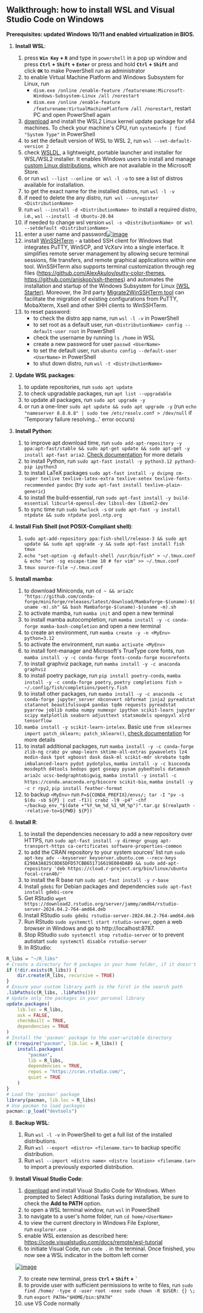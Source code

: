 ## Walkthrough: how to install WSL and Visual Studio Code on Windows

**Prerequisites: updated Windows 10/11 and enabled virtualization in BIOS.**

1.  **Install WSL**:
    1.  press **`Win Key` + `R`** and type in `powershell` in a pop up window and press **`Ctrl` + `Shift` + `Enter`** or press and hold **`Ctrl` + `Shift`** and click **`OK`** to make PowerShell run as administrator
    2.  to enable Virtual Machine Platform and Windows Subsystem for Linux, run
	    - `dism.exe /online /enable-feature /featurename:Microsoft-Windows-Subsystem-Linux /all /norestart`
	    -  `dism.exe /online /enable-feature /featurename:VirtualMachinePlatform /all /norestart`, restart PC and open PowerShell again
    3.  [download](https://wslstorestorage.blob.core.windows.net/wslblob/wsl_update_x64.msi) and install the WSL2 Linux kernel update package for x64 machines. To check your machine's CPU, run `systeminfo | find "System Type"` in PowerShell
    4.  to set the default version of WSL to WSL 2, run `wsl --set-default-version 2`
    5.  check [WSLDL](https://github.com/yuk7/wsldl), a lightweight, portable launcher and installer for WSL/WSL2 installer. It enables Windows users to install and manage [custom Linux distributions](https://cloud-images.ubuntu.com/wsl/noble/current/), which are not available in the Microsoft Store.
    6.  or run `wsl --list --online`  or  `wsl -l -o` to see a list of distros available for installation.
    7.  to get the exact name for the installed distros, run `wsl -l -v`
    8.  if need to delete the any distro, run  `wsl --unregister <DistributionName>`
    9.  run `wsl --install -d <DistributionName>`  to install a required distro, i.e., `wsl --install -d Ubuntu-20.04`
    10.  if needed to change wsl version `wsl -s <DistributionName>`  or  `wsl --setdefault <DistributionName>`
    11.  enter a user name and password[![image](https://github.com/odinokov/WSL_VS_Code/raw/main/img/PowerShell.png)](https://github.com/odinokov/WSL_VS_Code/blob/main/img/PowerShell.png)
    12.  install [WinSSHTerm](https://winsshterm.blogspot.com) - a tabbed SSH client for Windows that integrates PuTTY, WinSCP, and VcXsrv into a single interface. It simplifies remote server management by allowing secure terminal sessions, file transfers, and remote graphical applications within one tool. WinSSHTerm also supports terminal customization through reg files (https://github.com/AlexAkulov/putty-color-themes, https://github.com/aniskop/ssh-themes) and automates the installation and startup of the Windows Subsystem for Linux [(WSL Starter)](https://github.com/WinSSHTerm/WSL_Starter). Moreover, the 3rd party [Migrate2WinSSHTerm tool](https://github.com/P-St/Migrate2WinSSHTerm) can facilitate the migration of existing configurations from PuTTY, MobaXterm, Xsell and other SHH clients to WinSSHTerm.
    13.  to reset password:
            -  to check the distro app name, run `wsl -l -v` in PowerShell
            -  to set root as a default user, run `<DistributionName> config --default-user root` in PowerShell
            -  check the username by running `ls /home` in WSL
            -  create a new password for user `passwd <UserName>`
            -  to set the default user, run `ubuntu config --default-user <UserName>` in PowerShell
            -  to shut down distro, run `wsl -t <DistributionName>`

2.  **Update WSL packages**:
    1.  to update repositories, run `sudo apt update`
    2.  to check upgradable packages, run `apt list --upgradable`
    3.  to update all packages, run `sudo apt upgrade -y`
    4.  or run a one-liner `sudo apt update && sudo apt upgrade -y` (run `echo "nameserver 8.8.8.8" | sudo tee /etc/resolv.conf > /dev/null` if 'Temporary failure resolving…' error occurs)

3.  **Install Python**:
    1.  to improve apt download time, run `sudo add-apt-repository -y ppa:apt-fast/stable && sudo apt-get update && sudo apt-get -y install apt-fast aria2`. [Check documentation](https://github.com/ilikenwf/apt-fast) for more details
    2.  to install Python, run `sudo apt-fast install -y python3.12 python3-pip ipython3`
    3.  to install LaTeX packages `sudo apt-fast install -y dvipng cm-super texlive texlive-latex-extra texlive-xetex texlive-fonts-recommended pandoc` (try `sudo apt-fast install texlive-plain-generic`)
    4.  to install the build-essential, run `sudo apt-fast install -y build-essential libcurl4-openssl-dev libssl-dev libxml2-dev`
    5.  to sync time run `sudo hwclock -s` or `sudo apt-fast -y install ntpdate && sudo ntpdate pool.ntp.org`

4.  **Install Fish Shell (not POSIX-Compliant shell)**:
    1. `sudo apt-add-repository ppa:fish-shell/release-3 && sudo apt update && sudo apt upgrade -y && sudo apt-fast install fish tmux`
    2. `echo "set-option -g default-shell /usr/bin/fish" > ~/.tmux.conf & echo "set -sg escape-time 10 # for vim" >> ~/.tmux.conf`
    3. `tmux source-file ~/.tmux.conf`

6.  **Install mamba**:
    1.  to download Miniconda, run `cd ~ && aria2c "https://github.com/conda-forge/miniforge/releases/latest/download/Mambaforge-$(uname)-$(uname -m).sh" && bash Mambaforge-$(uname)-$(uname -m).sh`
    2.  to activate mamba, run `mamba init` and open a new terminal
    3.  to install mamba autocompletion, run `mamba install -y -c conda-forge mamba-bash-completion` and open a new terminal
    4.  to create an environment, run `mamba create -y -n <MyEnv> python=3.12`
    5.  to activate the environment, run `mamba activate <MyEnv>`
    6.  to install font-manager and Microsoft's TrueType core fonts, run `mamba install -y -c conda-forge fonts-conda-forge mscorefonts`
    7.  to install graphviz package, run `mamba install -y -c anaconda graphviz`
    8.  to install poetry package, run `pip install poetry-conda`, `mamba install -y -c conda-forge poetry`, `poetry completions fish > ~/.config/fish/completions/poetry.fish`
    9.  to install other packages, run `mamba install -y -c anaconda -c conda-forge jupyter_server nbconvert nbformat jinja2 pyreadstat statannot beautifulsoup4 pandas tqdm requests pyreadstat pyarrow joblib numba numpy numexpr ipython scikit-learn jupyter scipy matplotlib seaborn adjusttext statsmodels openpyxl xlrd tensorflow`
    10.  `mamba install -y scikit-learn-intelex`. Basic use `from sklearnex import patch_sklearn; patch_sklearn()`, [check documentation](https://intel.github.io/scikit-learn-intelex) for more details
    11.  to install additional packages, run `mamba install -y -c conda-forge zlib-ng crabz pv umap-learn sktime-all-extras pywavelets lz4 modin-dask tpot xgboost dask dask-ml scikit-mdr skrebate tqdm imbalanced-learn pydot pydotplus`, `mamba install -y -c bioconda mosdepth d4tools bedops gget gseapy pysam pybedtools datamash aria2c ucsc-bedgraphtobigwig`, `mamba install -y install -c https://conda.anaconda.org/biocore scikit-bio`, `mamba install -y -c r rpy2`, `pip install feather-format`
    12.   to backup `<MyEnv>` run `P=${CONDA_PREFIX}/envs/; tar -I "pv -s $(du -sb ${P} | cut -f1)| crabz -l9 -p4" -chf ~/backup_env_"$(date +"%Y_%m_%d_%I_%M_%p")".tar.gz $(realpath --relative-to=${PWD} ${P})`

7.  **Install R**:
    1.  to install the dependencies necessary to add a new repository over HTTPS, run `sudo apt-fast install -y dirmngr gnupg apt-transport-https ca-certificates software-properties-common`
    2.  to add the CRAN repository to your system sources’ list run `sudo apt-key adv --keyserver keyserver.ubuntu.com --recv-keys E298A3A825C0D65DFD57CBB651716619E084DAB9 && sudo add-apt-repository 'deb https://cloud.r-project.org/bin/linux/ubuntu focal-cran40/'`
    3.  to install the R base run `sudo apt-fast install -y r-base`
    4.  Install `gdebi` for Debian packages and dependencies `sudo apt-fast install gdebi-core`
    5.  Get RStudio `wget https://download2.rstudio.org/server/jammy/amd64/rstudio-server-2024.04.2-764-amd64.deb`
    6.  Install RStudio `sudo gdebi rstudio-server-2024.04.2-764-amd64.deb`
    7.  Run RStudo `sudo systemctl start rstudio-server`, open a web browser in Windows and go to http://localhost:8787.
    8.  Stop RStudio `sudo systemctl stop rstudio-server` or to prevent autistart `sudo systemctl disable rstudio-server`
    9.  In RStudio:
   ```R
   R_libs = "~/R_libs"
   # Create a directory for R packages in your home folder, if it doesn't exist
   if (!dir.exists(R_libs)) {
       dir.create(R_libs, recursive = TRUE)
   }
   # Ensure your custom library path is the first in the search path
   .libPaths(c(R_libs, .libPaths()))
   # Update only the packages in your personal library
   update.packages(
       lib.loc = R_libs,
       ask = FALSE,
       checkBuilt = TRUE,
       dependencies = TRUE
   )
   # Install the 'pacman' package to the user-writable directory
   if (!require("pacman", lib.loc = R_libs)) {
       install.packages(
           "pacman",
           lib = R_libs,
           dependencies = TRUE,
           repos = "https://cran.rstudio.com/",
           quiet = TRUE
       )
   }
   # Load the 'pacman' package
   library(pacman, lib.loc = R_libs)
   # Use pacman to load packages
   pacman::p_load("devtools")
   ```

8.  **Backup WSL**:
    1.  Run `wsl -l -v` in PowerShell to get a full list of the installed distributions.
    2.  Run `wsl --export <distro> <filename.tar>` to backup specific distribution.
    3.  Run `wsl --import <distro name> <distro location> <filename.tar>` to import a previously exported distribution.

9.  **Install Visual Studio Code**:
    1.  [download](https://code.visualstudio.com/sha/download?build=stable&os=win32-x64-user) and install Visual Studio Code for Windows. When prompted to Select Additional Tasks during installation, be sure to check the **Add to PATH** option.
    2.  to open a WSL terminal window, run `wsl` in PowerShell
    3.  to navigate to a user's home folder, run `cd home/<UserName>`
    4.  to view the current directory in Windows File Explorer, run `explorer.exe .`
    5.  enable WSL extension as described here: https://code.visualstudio.com/docs/remote/wsl-tutorial
    5.  to initiate Visual Code, run `code .` in the terminal. Once finished, you now see a WSL indicator in the bottom left corner
       
    [![image](https://github.com/odinokov/WSL_VS_Code/raw/main/img/WSL_VS_Code.png)](https://github.com/odinokov/WSL_VS_Code/blob/main/img/WSL_VS_Code.png)

    7.  to create new terminal, press **`Ctrl` + `Shift` + `` ` ``**
    8.  to provide user with sufficient permissions to write to files, run `sudo find /home/ -type d -user root -exec sudo chown -R $USER: {} \;`
    9.  run `export PATH="$HOME/bin:$PATH"`
    10.  use VS Code normally
